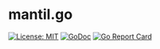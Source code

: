 # mantil.go

[![License: MIT][License-Image]][License-Url] [![GoDoc][GoDoc-Image]][GoDoc-Url] [![Go Report Card][GoReport-Image]][GoReport-Url]

[License-Url]: https://opensource.org/licenses/MIT
[License-Image]: https://img.shields.io/badge/License-MIT-blue.svg
[GoDoc-Url]: https://pkg.go.dev/github.com/mantil-io/mantil.go
[GoDoc-Image]: https://img.shields.io/badge/GoDoc-reference-007d9c
[GoReport-Image]: https://goreportcard.com/badge/github.com/mantil-io/mantil.go
[GoReport-Url]: https://goreportcard.com/report/github.com/mantil-io/mantil.go
